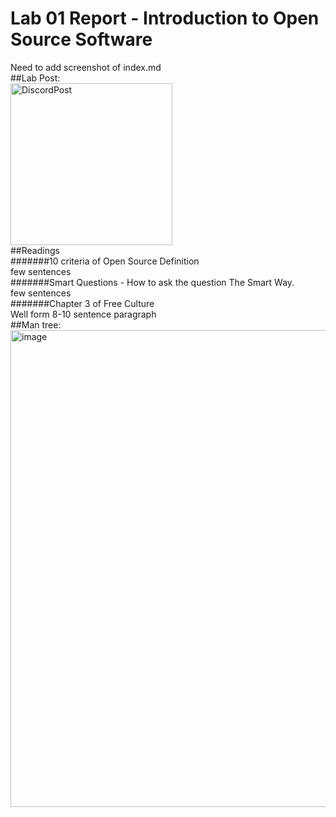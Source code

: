 # Lab 01 Report - Introduction to Open Source Software  
Need to add screenshot of index.md  
##Lab Post:  
<img width="259" alt="DiscordPost" src="https://user-images.githubusercontent.com/50917542/149561280-c6f0b17a-15b1-421c-a431-543d67ce820a.png">  
##Readings  
#######10 criteria of Open Source Definition  
few sentences  
#######Smart Questions - How to ask the question The Smart Way.  
few sentences  
#######Chapter 3 of Free Culture  
Well form 8-10 sentence paragraph  
##Man tree:  
<img width="763" alt="image" src="https://user-images.githubusercontent.com/50917542/149566572-22adc24c-3ea2-495d-a662-787342efca00.png">
